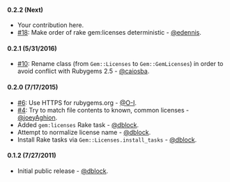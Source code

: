 #### 0.2.2 (Next)

* Your contribution here.
* [#18](https://github.com/dblock/gem-licenses/pull/18): Make order of rake gem:licenses deterministic - [@edennis](https://github.com/edennis).

#### 0.2.1 (5/31/2016)

* [#10](https://github.com/dblock/gem-licenses/pull/10): Rename class (from `Gem::Licenses` to `Gem::GemLicenses`) in order to avoid conflict with Rubygems 2.5 - [@caiosba](https://github.com/caiosba).

#### 0.2.0 (7/17/2015)

* [#6](https://github.com/dblock/gem-licenses/pull/6): Use HTTPS for rubygems.org - [@O-I](https://github.com/O-I).
* [#4](https://github.com/dblock/gem-licenses/pull/4): Try to match file contents to known, common licenses - [@joeyAghion](https://github.com/joeyAghion).
* Added `gem:licenses` Rake task - [@dblock](https://github.com/dblock).
* Attempt to normalize license name - [@dblock](https://github.com/dblock).
* Install Rake tasks via `Gem::Licenses.install_tasks` - [@dblock](https://github.com/dblock).

#### 0.1.2 (7/27/2011)

* Initial public release - [@dblock](https://github.com/dblock).


